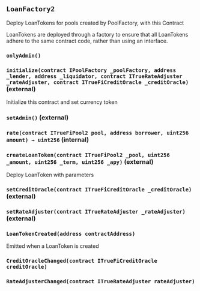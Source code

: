 ## `LoanFactory2`

Deploy LoanTokens for pools created by PoolFactory, with this Contract


LoanTokens are deployed through a factory to ensure that all
LoanTokens adhere to the same contract code, rather than using an interface.

### `onlyAdmin()`






### `initialize(contract IPoolFactory _poolFactory, address _lender, address _liquidator, contract ITrueRateAdjuster _rateAdjuster, contract ITrueFiCreditOracle _creditOracle)` (external)



Initialize this contract and set currency token


### `setAdmin()` (external)





### `rate(contract ITrueFiPool2 pool, address borrower, uint256 amount) → uint256` (internal)





### `createLoanToken(contract ITrueFiPool2 _pool, uint256 _amount, uint256 _term, uint256 _apy)` (external)



Deploy LoanToken with parameters


### `setCreditOracle(contract ITrueFiCreditOracle _creditOracle)` (external)





### `setRateAdjuster(contract ITrueRateAdjuster _rateAdjuster)` (external)






### `LoanTokenCreated(address contractAddress)`



Emitted when a LoanToken is created


### `CreditOracleChanged(contract ITrueFiCreditOracle creditOracle)`





### `RateAdjusterChanged(contract ITrueRateAdjuster rateAdjuster)`





